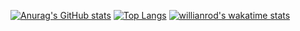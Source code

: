 [![Anurag's GitHub stats](https://github-readme-stats.vercel.app/api?username=ziad-gg)](https://github.com/ziad-gg/github-readme-stats)
[![Top Langs](https://github-readme-stats.vercel.app/api/top-langs/?username=ziad-gg)](https://github.com/ziad-gg/github-readme-stats)
[![willianrod's wakatime stats](https://github-readme-stats.vercel.app/api/wakatime?username=ziad-gg)](https://github.com/anuraghazra/github-readme-stats)

